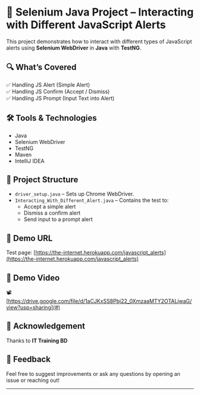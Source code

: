 # 🚨 Selenium Java Project – Interacting with Different JavaScript Alerts

This project demonstrates how to interact with different types of JavaScript alerts using **Selenium WebDriver** in **Java** with **TestNG**.

## 🔍 What’s Covered

✅ Handling JS Alert (Simple Alert)  
✅ Handling JS Confirm (Accept / Dismiss)  
✅ Handling JS Prompt (Input Text into Alert)

## 🛠 Tools & Technologies

- Java
- Selenium WebDriver
- TestNG
- Maven
- IntelliJ IDEA

## 📂 Project Structure

- `driver_setup.java` – Sets up Chrome WebDriver.
- `Interacting_With_Different_Alert.java` – Contains the test to:
  - Accept a simple alert
  - Dismiss a confirm alert
  - Send input to a prompt alert

## 🔗 Demo URL

Test page: [https://the-internet.herokuapp.com/javascript_alerts](https://the-internet.herokuapp.com/javascript_alerts)

## 🎥 Demo Video

📽️ [https://drive.google.com/file/d/1aCJKxSS8Pbj22_0XmzaaMTY2OTALjwaG/view?usp=sharing](#)

## 🤝 Acknowledgement

Thanks to **IT Training BD**

## 💬 Feedback

Feel free to suggest improvements or ask any questions by opening an issue or reaching out!

---
